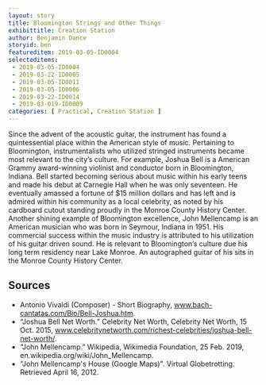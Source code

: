 ```yaml
---
layout: story
title: Bloomington Strings and Other Things
exhibittitle: Creation Station
author: Benjamin Dance
storyid: ben
featureditem: 2019-03-05-ID0004
selecteditems:
 - 2019-03-05-ID0004
 - 2019-03-22-ID0005
 - 2019-03-05-ID0011
 - 2019-03-05-ID0006
 - 2019-03-22-ID0014
 - 2019-03-019-ID0009
categories: [ Practical, Creation Station ]
---
```


Since the advent of the acoustic guitar, the instrument has found a quintessential place within the American style of music. Pertaining to Bloomington, instrumentalists who utilized stringed instruments became most relevant to the city’s culture.
For example, Joshua Bell is a American Grammy award-winning violinist and conductor born in Bloomington, Indiana. Bell started becoming serious about music within his early teens and made his debut at Carnegie Hall when he was only seventeen. He eventually amassed a fortune of $15 million dollars and has left and is admired within his community as a local celebrity, as noted by his cardboard cutout standing proudly in the Monroe County History Center. 
Another shining example of Bloomington excellence, John Mellencamp is an American musician who was born in Seymour, Indiana in 1951. His commercial success within the music industry is attributed to his utilization of his guitar driven sound. He is relevant to Bloomington’s culture due his long term residency near Lake Monroe. An autographed guitar of his sits in the Monroe County History Center. 


## Sources

- Antonio Vivaldi (Composer) - Short Biography, www.bach-cantatas.com/Bio/Bell-Joshua.htm.
- “Joshua Bell Net Worth.” Celebrity Net Worth, Celebrity Net Worth, 15 Oct. 2015, www.celebritynetworth.com/richest-celebrities/joshua-bell-net-worth/.
- “John Mellencamp.” Wikipedia, Wikimedia Foundation, 25 Feb. 2019, en.wikipedia.org/wiki/John_Mellencamp.
- "John Mellencamp's House (Google Maps)". Virtual Globetrotting. Retrieved April 16, 2012.

